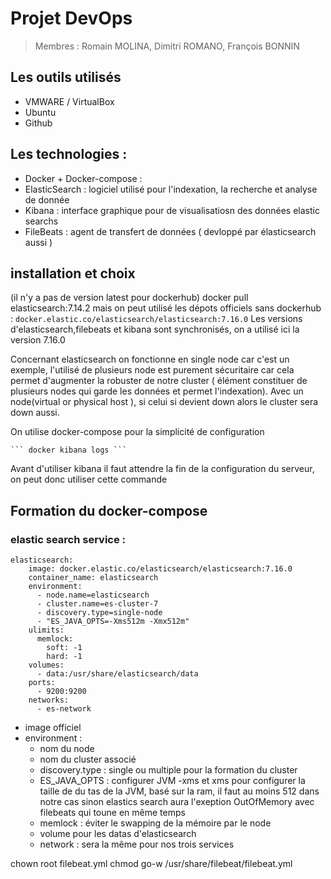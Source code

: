 # Projet DevOps

>Membres : Romain MOLINA, Dimitri ROMANO, François BONNIN

## Les outils utilisés
- VMWARE / VirtualBox
- Ubuntu
- Github

## Les technologies :
- Docker + Docker-compose : 
- ElasticSearch : logiciel utilisé pour l'indexation, la recherche et analyse de donnée
- Kibana : interface graphique pour de visualisatiosn des données elastic searchs
- FileBeats : agent de transfert de données ( devloppé par élasticsearch aussi )

## installation et choix
(il n'y a pas de version latest pour dockerhub)
docker pull elasticsearch:7.14.2
mais on peut utilisé les dépots officiels sans dockerhub :
    ``` docker.elastic.co/elasticsearch/elasticsearch:7.16.0 ```
Les versions d'elasticsearch,filebeats et kibana sont synchronisés, on a utilisé ici la version 7.16.0

Concernant elasticsearch on fonctionne en single node car c'est un exemple, l'utilisé de plusieurs node est purement sécuritaire car cela permet
d'augmenter la robuster de notre cluster ( élément constituer de plusieurs nodes qui garde les données et permet l'indexation).
Avec un node(virtual or physical host ), si celui si devient down alors le cluster sera down aussi.

On utilise docker-compose pour la simplicité de configuration 

    ``` docker kibana logs ```
Avant d'utiliser kibana il faut attendre la fin de la configuration du serveur, on peut donc utiliser cette commande

## Formation du docker-compose
### elastic search service :
```
elasticsearch:
    image: docker.elastic.co/elasticsearch/elasticsearch:7.16.0
    container_name: elasticsearch
    environment:
      - node.name=elasticsearch
      - cluster.name=es-cluster-7
      - discovery.type=single-node
      - "ES_JAVA_OPTS=-Xms512m -Xmx512m"
    ulimits:
      memlock:
        soft: -1
        hard: -1
    volumes:
      - data:/usr/share/elasticsearch/data
    ports:
      - 9200:9200
    networks:
      - es-network
```
- image officiel
- environment :
    - nom du node
    - nom du cluster associé
    - discovery.type : single ou multiple pour la formation du cluster
    - ES_JAVA_OPTS : configurer JVM 
        -xms et xms pour configurer la taille de du tas de la JVM, basé sur la ram, il faut au moins 512 dans notre cas sinon elastics search 
            aura l'exeption OutOfMemory avec filebeats qui toune en même temps
    - memlock : éviter le swapping de la mémoire par le node
    - volume pour les datas d'elasticsearch 
    - network : sera la même pour nos trois services 

    
chown root filebeat.yml
chmod go-w /usr/share/filebeat/filebeat.yml




